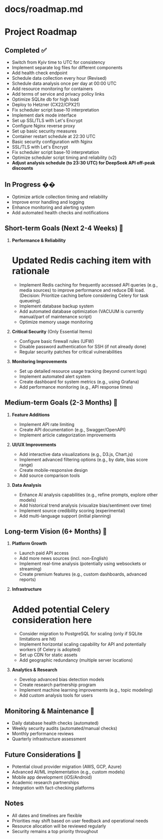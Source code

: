 # docs/roadmap.md

# Project Roadmap

## Completed ✅
- Switch from Kyiv time to UTC for consistency
- Implement separate log files for different components
- Add health check endpoint
- Schedule data collection every hour (Revised)
- Schedule data analysis once per day at 00:00 UTC
- Add resource monitoring for containers
- Add terms of service and privacy policy links
- Optimize SQLite db for high load
- Deploy to Hetzner (CX22/CPX21)
- Fix scheduler script base-10 interpretation
- Implement dark mode interface
- Set up SSL/TLS with Let's Encrypt
- Configure Nginx reverse proxy
- Set up basic security measures
- Container restart schedule at 22:30 UTC
- Basic security configuration with Nginx
- SSL/TLS with Let's Encrypt
- Fix scheduler script base-10 interpretation
- Optimize scheduler script timing and reliability (v2)
- **Adjust analysis schedule (to 23:30 UTC) for DeepSeek API off-peak discounts**

## In Progress ��
- Optimize article collection timing and reliability
- Improve error handling and logging
- Enhance monitoring and alerting system
- Add automated health checks and notifications

## Short-term Goals (Next 2-4 Weeks) 📅
1. **Performance & Reliability**
   # Updated Redis caching item with rationale
   - Implement Redis caching for frequently accessed API queries (e.g., media sources) to improve performance and reduce DB load. (Decision: Prioritize caching before considering Celery for task queueing).
   - Implement database backup system
   - Add automated database optimization (VACUUM is currently manual/part of maintenance script)
   - Optimize memory usage monitoring

2. **Critical Security** (Only Essential Items)
   - Configure basic firewall rules (UFW)
   - Disable password authentication for SSH (if not already done)
   - Regular security patches for critical vulnerabilities

3. **Monitoring Improvements**
   - Set up detailed resource usage tracking (beyond current logs)
   - Implement automated alert system
   - Create dashboard for system metrics (e.g., using Grafana)
   - Add performance monitoring (e.g., API response times)

## Medium-term Goals (2-3 Months) 🎯
1. **Feature Additions**
   - Implement API rate limiting
   - Create API documentation (e.g., Swagger/OpenAPI)
   - Implement article categorization improvements

2. **UI/UX Improvements**
   - Add interactive data visualizations (e.g., D3.js, Chart.js)
   - Implement advanced filtering options (e.g., by date, bias score range)
   - Create mobile-responsive design
   - Add source comparison tools

3. **Data Analysis**
   - Enhance AI analysis capabilities (e.g., refine prompts, explore other models)
   - Add historical trend analysis (visualize bias/sentiment over time)
   - Implement source credibility scoring (experimental)
   - Add multi-language support (initial planning)

## Long-term Vision (6+ Months) 🔭
1. **Platform Growth**
   - Launch paid API access
   - Add more news sources (incl. non-English)
   - Implement real-time analysis (potentially using websockets or streaming)
   - Create premium features (e.g., custom dashboards, advanced reports)

2. **Infrastructure**
   # Added potential Celery consideration here
   - Consider migration to PostgreSQL for scaling (only if SQLite limitations are hit)
   - Implement horizontal scaling capability for API and potentially workers (if Celery is adopted)
   - Set up CDN for static assets
   - Add geographic redundancy (multiple server locations)

3. **Analytics & Research**
   - Develop advanced bias detection models
   - Create research partnership program
   - Implement machine learning improvements (e.g., topic modeling)
   - Add custom analysis tools for users

## Monitoring & Maintenance 🔧
- Daily database health checks (automated)
- Weekly security audits (automated/manual checks)
- Monthly performance reviews
- Quarterly infrastructure assessment

## Future Considerations 💭
- Potential cloud provider migration (AWS, GCP, Azure)
- Advanced AI/ML implementation (e.g., custom models)
- Mobile app development (iOS/Android)
- Academic research partnerships
- Integration with fact-checking platforms

## Notes
- All dates and timelines are flexible
- Priorities may shift based on user feedback and operational needs
- Resource allocation will be reviewed regularly
- Security remains a top priority throughout

